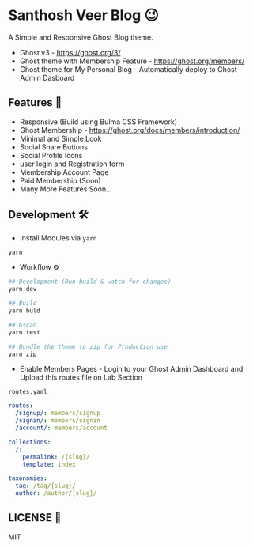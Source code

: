# Santhosh Veer Blog 😉

A Simple and Responsive Ghost Blog theme.

- Ghost v3 - <https://ghost.org/3/>
- Ghost theme with Membership Feature - <https://ghost.org/members/>
- Ghost theme for My Personal Blog - Automatically deploy to Ghost Admin Dasboard

## Features 📑

- Responsive (Build using Bulma CSS Framework)
- Ghost Membership - <https://ghost.org/docs/members/introduction/>
- Minimal and Simple Look
- Social Share Buttons
- Social Profile Icons
- user login and Registration form
- Membership Account Page
- Paid Membership (Soon)
- Many More Features Soon...

## Development 🛠

- Install Modules via `yarn`

```bash
yarn
```

- Workflow ⚙

```bash
## Development (Run build & watch for changes)
yarn dev
```

```bash
## Build
yarn buld
```

```bash
## Gscan
yarn test
```

```bash
## Bundle the theme to zip for Production use
yarn zip
```

- Enable Members Pages - Login to your Ghost Admin Dashboard and Upload this routes file on Lab Section

`routes.yaml`

```yaml
routes:
  /signup/: members/signup
  /signin/: members/signin
  /account/: members/account

collections:
  /:
    permalink: /{slug}/
    template: index

taxonomies:
  tag: /tag/{slug}/
  author: /author/{slug}/
```

## LICENSE 📜

MIT
